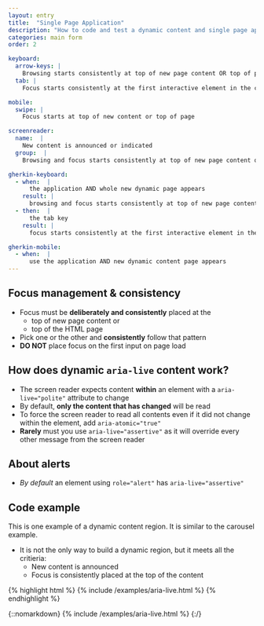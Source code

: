 ```yaml
---
layout: entry
title:  "Single Page Application"
description: "How to code and test a dynamic content and single page apps"
categories: main form
order: 2

keyboard:
  arrow-keys: |
    Browsing starts consistently at top of new page content OR top of page
  tab: |
    Focus starts consistently at the first interactive element in the content or top of page

mobile:
  swipe: |
    Focus starts at top of new content or top of page

screenreader:
  name:  |
    New content is announced or indicated 
  group:  |
    Browsing and focus starts consistently at top of new page content or top of page

gherkin-keyboard: 
  - when:  |
      the application AND whole new dynamic page appears
    result: |
      browsing and focus starts consistently at top of new page content or top of page
  - then:  |
      the tab key
    result: |
      focus starts consistently at the first interactive element in the new page content or top of page

gherkin-mobile:
  - when:  |
      use the application AND new dynamic content page appears
---
```


## Focus management & consistency

- Focus must be **deliberately and consistently** placed at the
  - top of new page content or 
  - top of the HTML page
- Pick one or the other and **consistently** follow that pattern
- **DO NOT** place focus on the first input on page load

## How does dynamic `aria-live` content work?

- The screen reader expects content **within** an element with a `aria-live="polite"` attribute to change
- By default, **only the content that has changed** will be read
- To force the screen reader to read all contents even if it did not change within the element, add `aria-atomic="true"`
- **Rarely** must you use `aria-live="assertive"` as it will override every other message from the screen reader

## About alerts

- _By default_ an element using `role="alert"` has `aria-live="assertive"`

## Code example

This is one example of a dynamic content region. It is similar to the carousel example.

- It is not the only way to build a dynamic region, but it meets all the critieria:
  - New content is announced
  - Focus is consistently placed at the top of the content

{% highlight html %}
{% include /examples/aria-live.html %}
{% endhighlight %}

{::nomarkdown}
{% include /examples/aria-live.html %}
{:/}
